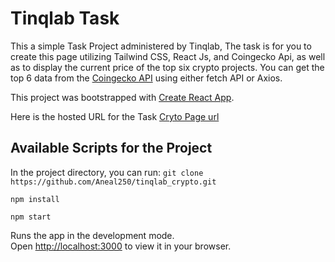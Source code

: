 # Tinqlab Task

This a simple Task Project administered by Tinqlab,
The task is for you to create this page utilizing Tailwind CSS, React Js, and Coingecko Api, as well as to display the current price of the top six crypto projects. You can get the top 6 data from the [Coingecko API](https://www.coingecko.com/en/api) using either fetch API or Axios.

This project was bootstrapped with [Create React App](https://github.com/facebook/create-react-app).

Here is the hosted URL for the Task [Cryto Page url](https://tinqlab-crypto.vercel.app)

## Available Scripts for the Project

In the project directory, you can run:
`git clone https://github.com/Aneal250/tinqlab_crypto.git`

`npm install`

`npm start`

Runs the app in the development mode.\
Open [http://localhost:3000](http://localhost:3000) to view it in your browser.
